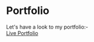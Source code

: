 # Portfolio
Let's have a look to my portfolio:-             
[Live Portfolio](https://rajanand-132.github.io/Portfolio/)

